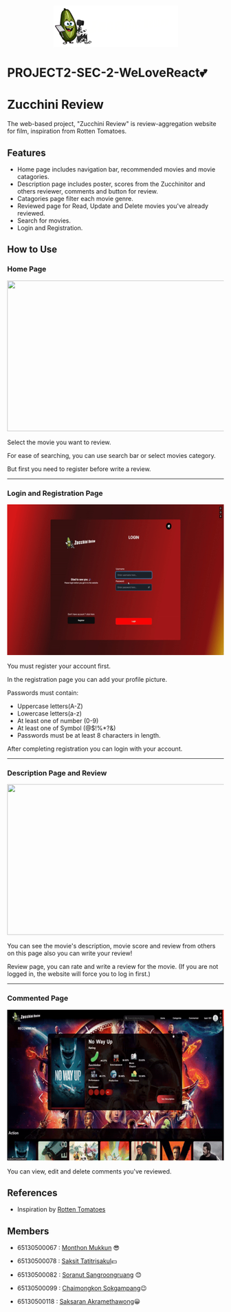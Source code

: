 <p align="center"><img src="https://github.com/Xsmitylnwza/PROJECT2-SEC-2-WeLoveReact/blob/main/public/image/logo.png"/></p>

# PROJECT2-SEC-2-WeLoveReact💕

# Zucchini Review

The web-based project, "Zucchini Review" is review-aggregation website for film, inspiration from Rotten Tomatoes.

## Features

- Home page includes navigation bar, recommended movies and movie catagories.
- Description page includes poster, scores from the Zucchinitor and others reviewer, comments and button for review.
- Catagories page filter each movie genre.
- Reviewed page for Read, Update and Delete movies you've already reviewed.
- Search for movies.
- Login and Registration.

## How to Use

### Home Page

<p align="center"><img src="https://github.com/Xsmitylnwza/PROJECT2-SEC-2-WeLoveReact/blob/main/public/image/gif/homepage.gif" width="650" height="350"></p>

<p>Select the movie you want to review. </p>
<p>For ease of searching, you can use search bar or select movies category. </p>
<p>But first you need to register before write a review. </p>

<hr>

### Login and Registration Page

<p align="center"><img src="https://github.com/Xsmitylnwza/PROJECT2-SEC-2-WeLoveReact/blob/main/public/image/gif/register.gif" width="650" height="350"></p>

<p>You must register your account first. </p>
<p>In the registration page you can add your profile picture. </p>

<p>Passwords must contain: </p>

- Uppercase letters(A-Z)
- Lowercase letters(a-z)
- At least one of number (0-9)
- At least one of Symbol (@$!%*?&)
- Passwords must be at least 8 characters in length.

<p>After completing registration you can login with your account.</p>

<hr>

### Description Page and Review

<p align="center"><img src="https://github.com/Xsmitylnwza/PROJECT2-SEC-2-WeLoveReact/blob/main/public/image/gif/review.gif" width="650" height="350"></p>

<p>You can see the movie's description, movie score and review from others on this page also you can write your review! </p>

<p>Review page, you can rate and write a review for the movie. (If you are not logged in, the website will force you to log in first.) </p>

<hr>

### Commented Page

<p align="center"><img src="https://github.com/Xsmitylnwza/PROJECT2-SEC-2-WeLoveReact/blob/main/public/image/gif/commented.gif" width="650" height="350"></p>

You can view, edit and delete comments you've reviewed.

## References

-  Inspiration by [Rotten Tomatoes](https://www.rottentomatoes.com/)

## Members

- 65130500067 : [Monthon Mukkun](https://github.com/carrynong2) 😎
> 
- 65130500078 : [Saksit Tatitrisakul](https://github.com/Tiskas02)💵
> 
- 65130500082 : [Soranut Sangroongruang](https://github.com/c3b22) 😊
> 
- 65130500099 : [Chaimongkon Sokgampang](https://github.com/Xsmitylnwza)😉
> 
- 65130500118 : [Saksaran Akramethawong](https://github.com/saksaran)😀
> 
